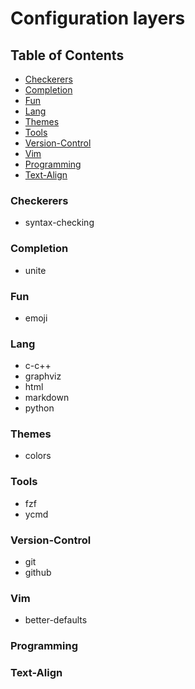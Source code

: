 Configuration layers
======================

## Table of Contents

* [Checkerers](#checkerers)
* [Completion](#completion)
* [Fun](#fun)
* [Lang](#lang)
* [Themes](#themes)
* [Tools](#tools)
* [Version-Control](#version-control)
* [Vim](#vim)
* [Programming](#programming)
* [Text-Align](#text-align)

### Checkerers

- syntax-checking

### Completion

- unite

### Fun

- emoji

### Lang

- c-c++
- graphviz
- html
- markdown
- python

### Themes

- colors

### Tools

- fzf
- ycmd

### Version-Control

- git
- github


### Vim

- better-defaults

### Programming

### Text-Align

